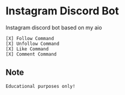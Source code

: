 # Instagram Discord Bot
Instagram discord bot based on my aio


```
[X] Follow Command
[X] Unfollow Command
[X] Like Command
[X] Comment Command
```



## Note
```
Educational purposes only!
```
